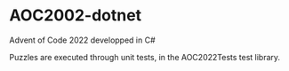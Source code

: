 # AOC2002-dotnet
Advent of Code 2022 developped in C#

Puzzles are executed through unit tests, in the AOC2022Tests test library.
